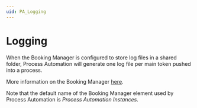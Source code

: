 ```yaml
---
uid: PA_Logging
---
```


# Logging

When the Booking Manager is configured to store log files in a shared folder, Process Automation will generate one log file per main token pushed into a process.

More information on the Booking Manager [here](xref:Booking_Manager_user_interface).

Note that the default name of the Booking Manager element used by Process Automation is *Process Automation Instances*.
